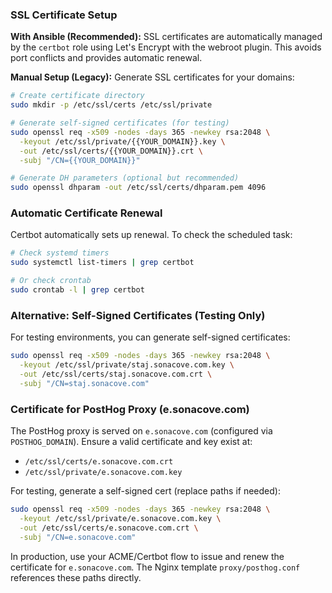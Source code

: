 
### SSL Certificate Setup

**With Ansible (Recommended):**
SSL certificates are automatically managed by the `certbot` role using Let's Encrypt with the webroot plugin. This avoids port conflicts and provides automatic renewal.

**Manual Setup (Legacy):**
Generate SSL certificates for your domains:

```bash
# Create certificate directory
sudo mkdir -p /etc/ssl/certs /etc/ssl/private

# Generate self-signed certificates (for testing)
sudo openssl req -x509 -nodes -days 365 -newkey rsa:2048 \
  -keyout /etc/ssl/private/{{YOUR_DOMAIN}}.key \
  -out /etc/ssl/certs/{{YOUR_DOMAIN}}.crt \
  -subj "/CN={{YOUR_DOMAIN}}"

# Generate DH parameters (optional but recommended)
sudo openssl dhparam -out /etc/ssl/certs/dhparam.pem 4096
```

### Automatic Certificate Renewal

Certbot automatically sets up renewal. To check the scheduled task:

```bash
# Check systemd timers
sudo systemctl list-timers | grep certbot

# Or check crontab
sudo crontab -l | grep certbot
```

### Alternative: Self-Signed Certificates (Testing Only)

For testing environments, you can generate self-signed certificates:

```bash
sudo openssl req -x509 -nodes -days 365 -newkey rsa:2048 \
  -keyout /etc/ssl/private/staj.sonacove.com.key \
  -out /etc/ssl/certs/staj.sonacove.com.crt \
  -subj "/CN=staj.sonacove.com"
```

### Certificate for PostHog Proxy (e.sonacove.com)

The PostHog proxy is served on `e.sonacove.com` (configured via `POSTHOG_DOMAIN`). Ensure a valid certificate and key exist at:
- `/etc/ssl/certs/e.sonacove.com.crt`
- `/etc/ssl/private/e.sonacove.com.key`

For testing, generate a self-signed cert (replace paths if needed):

```bash
sudo openssl req -x509 -nodes -days 365 -newkey rsa:2048 \
  -keyout /etc/ssl/private/e.sonacove.com.key \
  -out /etc/ssl/certs/e.sonacove.com.crt \
  -subj "/CN=e.sonacove.com"
```

In production, use your ACME/Certbot flow to issue and renew the certificate for `e.sonacove.com`. The Nginx template `proxy/posthog.conf` references these paths directly.